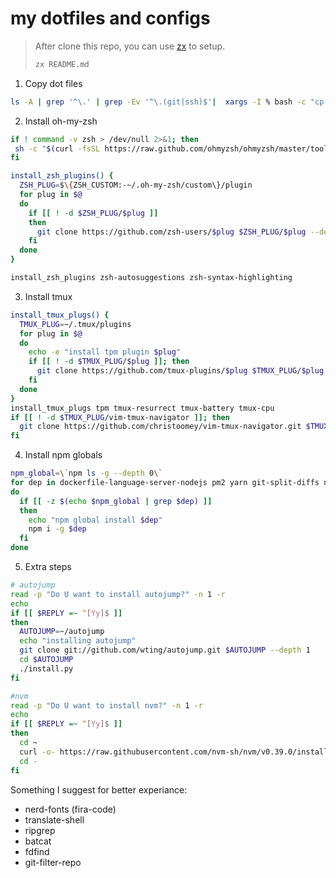 # my dotfiles and configs

> After clone this repo, you can use [zx](https://github.com/google/zx/blob/main/docs/markdown.md) to setup.
> ```bash
> zx README.md
> ```

1. Copy dot files

```bash
ls -A | grep '^\.' | grep -Ev '^\.(git|ssh)$'|  xargs -I % bash -c "cp -r % ~/"
```


2. Install oh-my-zsh

```bash
if ! command -v zsh > /dev/null 2>&1; then
 sh -c "$(curl -fsSL https://raw.github.com/ohmyzsh/ohmyzsh/master/tools/install.sh)"
fi

install_zsh_plugins() {
  ZSH_PLUG=$\{ZSH_CUSTOM:-~/.oh-my-zsh/custom\}/plugin
  for plug in $@
  do
    if [[ ! -d $ZSH_PLUG/$plug ]]
    then
      git clone https://github.com/zsh-users/$plug $ZSH_PLUG/$plug --depth 1
    fi
  done
}

install_zsh_plugins zsh-autosuggestions zsh-syntax-highlighting
```

3. Install tmux

```bash
install_tmux_plugs() {
  TMUX_PLUG=~/.tmux/plugins
  for plug in $@
  do
    echo -e "install tpm plugin $plug"
    if [[ ! -d $TMUX_PLUG/$plug ]]; then
      git clone https://github.com/tmux-plugins/$plug $TMUX_PLUG/$plug --depth 1
    fi
  done
}
install_tmux_plugs tpm tmux-resurrect tmux-battery tmux-cpu
if [[ ! -d $TMUX_PLUG/vim-tmux-navigator ]]; then
  git clone https://github.com/christoomey/vim-tmux-navigator.git $TMUX_PLUG/vim-tmux-navigator --depth 1
fi
```

4. Install npm globals

```bash
npm_global=\`npm ls -g --depth 0\`
for dep in dockerfile-language-server-nodejs pm2 yarn git-split-diffs np bash-language-server neovim standard-version
do
  if [[ -z $(echo $npm_global | grep $dep) ]]
  then
    echo "npm global install $dep"
    npm i -g $dep
  fi
done
```

5. Extra steps

```bash
# autojump
read -p "Do U want to install autojump?" -n 1 -r
echo
if [[ $REPLY =~ ^[Yy]$ ]]
then
  AUTOJUMP=~/autojump
  echo "installing autojump"
  git clone git://github.com/wting/autojump.git $AUTOJUMP --depth 1
  cd $AUTOJUMP
  ./install.py
fi

#nvm
read -p "Do U want to install nvm?" -n 1 -r
echo
if [[ $REPLY =~ ^[Yy]$ ]]
then
  cd ~
  curl -o- https://raw.githubusercontent.com/nvm-sh/nvm/v0.39.0/install.sh | bash
  cd -
fi
```

Something I suggest for better experiance:

+ nerd-fonts (fira-code)
+ translate-shell
+ ripgrep
+ batcat
+ fdfind
+ git-filter-repo

